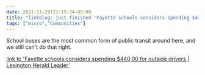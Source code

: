```yaml
---
date: 2021-11-29T21:15:24-05:00
title: "linkblog: just finished 'Fayette schools considers spending $440,00 for outside drivers | Lexington Herald Leader'"
tags: ["micro","Communities"]
---
```

School buses are the most common form of public transit around here, and we still can't do that right.
 
[link to 'Fayette schools considers spending $440,00 for outside drivers | Lexington Herald Leader'](https://www.kentucky.com/news/local/education/article256125807.html)
